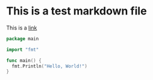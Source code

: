 # This is a test markdown file

This is a [link](http://example.com)

```go
package main

import "fmt"

func main() {
  fmt.Println("Hello, World!")
}
```
